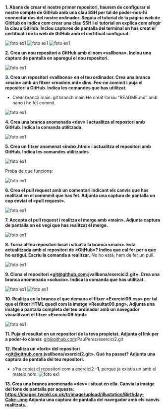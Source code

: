 **1. Abans de crear el nostre primer repositori, haurem de configurar el nostre compte de GitHub amb una clau SSH per tal de poder-nos-hi connectar des del nostre ordinador. Seguiu el tutorial de la pàgina web de GitHub on indica com crear una clau SSH i el tutorial on explica com afegir la clau a GitHub. Inclou captures de pantalla del terminal on has creat el certificat i de la web de GitHub amb el certificat configurat.**

![foto ex1](img/ex1.png)
![foto ex1](img/Ex1.2.png)
![foto ex1](img/ex1.3.png)

**2. Crea un nou repositori a GitHub amb el nom «vallbona». Inclou una captura de pantalla on aparegui el nou repositori.**

![foto ex1](img/ex2.png)

**3. Crea un repositori «vallbona» en el teu ordinador. Crea una branca «main» amb un fitxer «readme.md» dins. Fes-ne commit i puja el repositori a GitHub. Indica les comandes que has utilitzat.**
- Crear branca main: git branch main
He creat l’arxiu “README.md” amb nano i he fet commit.

![foto ex1](img/ex3.png)

**4. Crea una branca anomenada «dev» i actualitza el repostori amb GitHub. Indica la comanda utilitzada.**

![foto ex1](img/ex4.png)

**5. Crea un fitxer anomenat «index.html» i actualitza el repositori amb GitHub. Indica les comandes utilitzades**

![foto ex1](img/ex5.png)

Proba de que funciona:

![foto ex1](img/ex5.1.png)

**6. Crea el pull request amb un comentari indicant els canvis que has realitzat en el commmit que has fet. Adjunta una captura de pantalla un cop enviat el «pull request».**

![foto ex1](img/ex6.png)

**7. Accepta el pull request i realitza el merge amb «main». Adjunta captura de pantalla on es vegi que has realitzat el merge.**

![foto ex1](img/ex7.png)

**8. Torna al teu repositori local i situat a la branca «main». Està actualitzada amb el repositori de «GitHub»? Indica que cal fer per a que ho estigui. Escriu la comanda a realitzar.**
No ho està, hem de fer un pull.

![foto ex1](img/ex8.png)

**9. Clona el repositori «git@github.com:jvallbona/exercici2.git». Crea una branca anomenada «solucio». Indica la comanda que has utilitzat.**

![foto ex1](img/ex9.png)
![foto ex1](img/ex9.1.png)

**10. Realitza en la branca el que demana el fitxer «Exercici09.css» per tal que el fitxer HTML quedi com la imatge «Resultat09.png». Adjunta una imatge a pantalla completa del teu ordinador amb un navegador visualitzant el fitxer «Exercici09.html»**

![foto ex1](img/ex10.png)

**11. Puja el resultat en un repositori de la teva propietat. Adjunta el link per a poder-lo clonar.**
git@github.com:PauPerez/exercici2.git

**12. Realitza un «fork» del repositori «git@github.com:jvallbona/exercici2.git». Què ha passat? Adjunta una captura de pantalla del teu repositori.**

- s'ha copiat el repositori com a exercici2 **-1**, perque ja existía un amb el mateix nom.
![foto ex1](img/ex12.png)

**13. Crea una branca anomenada «dev» i situat en ella. Canvia la imatge del fons de pantalla per aquesta:  https://images.twinkl.co.uk/tr/image/upload/illustation/Birthday-Cake-.png Adjunta una captura de pantalla del navegador amb els canvis realitzats.**